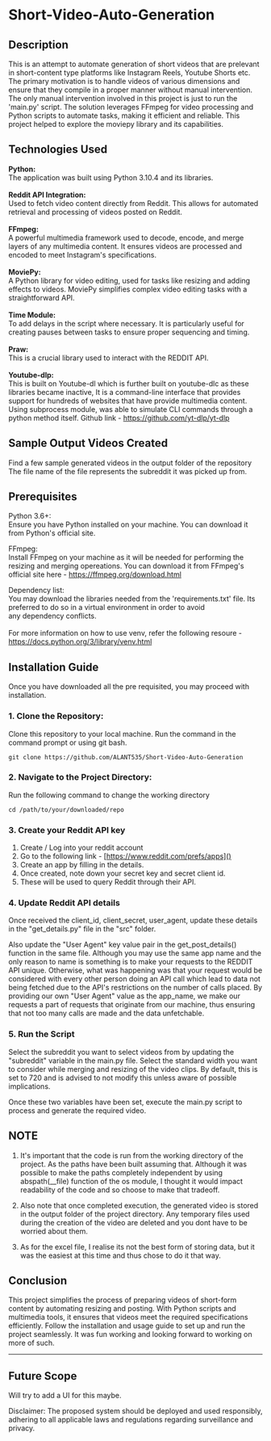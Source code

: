 # Short-Video-Auto-Generation

## Description

This is an attempt to automate generation of short videos that are prelevant in short-content type platforms like Instagram Reels, Youtube Shorts etc. The primary motivation is to handle videos of various dimensions and ensure that they compile in a proper manner without manual intervention. The only manual intervention involved in this project is just to run the 'main.py' script. The solution leverages FFmpeg for video processing and Python scripts to automate tasks, making it efficient and reliable. This project helped to explore the moviepy library and its capabilities.

## Technologies Used

   **Python:** <br>
    The application was built using Python 3.10.4 and its libraries.
<br>    
   **Reddit API Integration:** <br>
    Used to fetch video content directly from Reddit. This allows for automated retrieval and processing of videos posted on Reddit.
<br>    
   **FFmpeg:** <br>
    A powerful multimedia framework used to decode, encode, and merge layers of any multimedia content. It ensures videos are processed and encoded to meet Instagram's specifications.
 <br>   
   **MoviePy:** <br>
    A Python library for video editing, used for tasks like resizing and adding effects to videos. MoviePy simplifies complex video editing tasks with a straightforward API.
<br>    
   **Time Module:** <br>
    To add delays in the script where necessary. It is particularly useful for creating pauses between tasks to ensure proper sequencing and timing. <br>
<br>
   **Praw:** <br>
    This is a crucial library used to interact with the REDDIT API. <br>
<br>
   **Youtube-dlp:** <br>
    This is built on Youtube-dl which is further built on youtube-dlc as these libraries became inactive, It is a command-line interface that provides <br>
    support for hundreds of websites that have provide multimedia content. Using subprocess module, was able to simulate CLI commands through a python method itself.
    Github link - https://github.com/yt-dlp/yt-dlp


## Sample Output Videos Created

Find a few sample generated videos in the output folder of the repository
The file name of the file represents the subreddit it was picked up from.


## Prerequisites

  Python 3.6+: <br>
    Ensure you have Python installed on your machine. You can download it from Python's official site.
    
  FFmpeg: <br>
    Install FFmpeg on your machine as it will be needed for performing the resizing and merging opereations. 
    You can download it from FFmpeg's official site here - https://ffmpeg.org/download.html
    
  Dependency list: <br>
    You may download the libraries needed from the 'requirements.txt' file. Its preferred to do so in a virtual environment in order to avoid<br> 
    any dependency conflicts. <br> <br>
    For more information on how to use venv, refer the following resoure - https://docs.python.org/3/library/venv.html


## Installation Guide

Once you have downloaded all the pre requisited, you may proceed with installation.

### 1. Clone the Repository: <br>
Clone this repository to your local machine. Run the command in the command prompt or using git bash.

```
git clone https://github.com/ALANT535/Short-Video-Auto-Generation
```

### 2. Navigate to the Project Directory:

Run the following command to change the working directory
```
cd /path/to/your/downloaded/repo
```

### 3. Create your Reddit API key

1. Create / Log into your reddit account
2. Go to the following link - [https://www.reddit.com/prefs/apps]()
3. Create an app by filling in the details.
4. Once created, note down your secret key and secret client id.
5. These will be used to query Reddit through their API.


### 4. Update Reddit API details

Once received the client_id, client_secret, user_agent, update these details in the "get_details.py" file in the "src" folder.

Also update the "User Agent" key value pair in the get_post_details() function in the same file. Although you may use the same app name and the only reason to name is something is to make your requests to the REDDIT API unique. Otherwise, what was happening was that your request would be considered with every other person doing an API call which lead to data not being fetched due to the API's restrictions on the number of calls placed. By providing our own "User Agent" value as the app_name, we make our requests a part of requests that originate from our machine, thus ensuring that not too many calls are made and the data unfetchable.


### 5. Run the Script

Select the subreddit you want to select videos from by updating the "subreddit" variable in the main.py file.
Select the standard width you want to consider while merging and resizing of the video clips. By default, this is set to 720 and is advised to not modify this unless aware of possible implications.

Once these two variables have been set, execute the main.py script to process and generate the required video.

## NOTE

1. It's important that the code is run from the working directory of the project. As the paths have been built assuming that. Although it was possible to make the paths completely independent by using abspath(__file) function of the os module, I thought it would impact readability of the code and so choose to make that tradeoff.

2. Also note that once completed execution, the generated video is stored in the output folder of the project directory. Any temporary files used during the creation of the video are deleted and you dont have to be worried about them.

3. As for the excel file, I realise its not the best form of storing data, but it was the easiest at this time and thus chose to do it that way.

## Conclusion
This project simplifies the process of preparing videos of short-form content by automating resizing and posting. With Python scripts and multimedia tools, it ensures that videos meet the required specifications efficiently. Follow the installation and usage guide to set up and run the project seamlessly. It was fun working and looking forward to working on more of such.

***

## Future Scope
Will try to add a UI for this maybe.

Disclaimer: The proposed system should be deployed and used responsibly, adhering to all applicable laws and regulations regarding surveillance and privacy.
